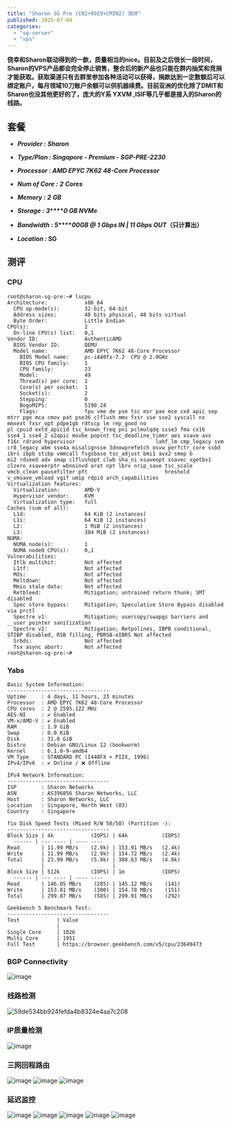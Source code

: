 ```yaml
---
title: "Sharon SG Pre (CN2+9929+CMIN2) 测评"
published: 2025-07-04
categories: 
  - "sg-server"
  - "vps"
---
```


**侥幸和Sharon联动得到的一款，质量相当的nice。目前及之后很长一段时间，Sharon的VPS产品都会完全停止销售，整合后的新产品也只能在群内抽奖和竞捐才能获取。获取渠道只有去群里参加各种活动可以获得，捐款达到一定数额后可以绑定账户，每月领域10刀账户余额可以供机器续费。目前亚洲的优化除了DMIT和Sharon也没其他更好的了，庞大的Y系 YXVM ,ISIF等几乎都是接入的Sharon的线路。**

## 套餐

- **_Provider :_** **_Sharon_**

- **_Type/Plan : Singapore - Premium - SGP-PRE-2230_**

- **_Processor : AMD EPYC 7K62 48-Core Processor_**

- **_Num of Core :_** **_2_** **_Cores_**

- **_Memory :_** **_2_** **_GB_**

- **_Storage :_** **_3_****_0 GB NVMe_**

- **_Bandwidth : 5_****_00GB @ 1 Gbps IN | 11 Gbps OUT_（只计算出）**

- **_Location :_ SG**

## 测评

### CPU

```
root@sharon-sg-pre:~# lscpu
Architecture:            x86_64
  CPU op-mode(s):        32-bit, 64-bit
  Address sizes:         48 bits physical, 48 bits virtual
  Byte Order:            Little Endian
CPU(s):                  2
  On-line CPU(s) list:   0,1
Vendor ID:               AuthenticAMD
  BIOS Vendor ID:        QEMU
  Model name:            AMD EPYC 7K62 48-Core Processor
    BIOS Model name:     pc-i440fx-7.2  CPU @ 2.0GHz
    BIOS CPU family:     1
    CPU family:          23
    Model:               49
    Thread(s) per core:  1
    Core(s) per socket:  1
    Socket(s):           2
    Stepping:            0
    BogoMIPS:            5190.24
    Flags:               fpu vme de pse tsc msr pae mce cx8 apic sep mtrr pge mca cmov pat pse36 clflush mmx fxsr sse sse2 syscall nx mmxext fxsr_opt pdpe1gb rdtscp lm rep_good no                         pl cpuid extd_apicid tsc_known_freq pni pclmulqdq ssse3 fma cx16 sse4_1 sse4_2 x2apic movbe popcnt tsc_deadline_timer aes xsave avx f16c rdrand hypervisor                          lahf_lm cmp_legacy svm cr8_legacy abm sse4a misalignsse 3dnowprefetch osvw perfctr_core ssbd ibrs ibpb stibp vmmcall fsgsbase tsc_adjust bmi1 avx2 smep b                         mi2 rdseed adx smap clflushopt clwb sha_ni xsaveopt xsavec xgetbv1 clzero xsaveerptr wbnoinvd arat npt lbrv nrip_save tsc_scale vmcb_clean pausefilter pft                         hreshold v_vmsave_vmload vgif umip rdpid arch_capabilities
Virtualization features: 
  Virtualization:        AMD-V
  Hypervisor vendor:     KVM
  Virtualization type:   full
Caches (sum of all):     
  L1d:                   64 KiB (2 instances)
  L1i:                   64 KiB (2 instances)
  L2:                    1 MiB (2 instances)
  L3:                    384 MiB (2 instances)
NUMA:                    
  NUMA node(s):          1
  NUMA node0 CPU(s):     0,1
Vulnerabilities:         
  Itlb multihit:         Not affected
  L1tf:                  Not affected
  Mds:                   Not affected
  Meltdown:              Not affected
  Mmio stale data:       Not affected
  Retbleed:              Mitigation; untrained return thunk; SMT disabled
  Spec store bypass:     Mitigation; Speculative Store Bypass disabled via prctl
  Spectre v1:            Mitigation; usercopy/swapgs barriers and __user pointer sanitization
  Spectre v2:            Mitigation; Retpolines, IBPB conditional, STIBP disabled, RSB filling, PBRSB-eIBRS Not affected
  Srbds:                 Not affected
  Tsx async abort:       Not affected
root@sharon-sg-pre:~# 
```

### Yabs

```
Basic System Information:
---------------------------------
Uptime     : 4 days, 11 hours, 23 minutes
Processor  : AMD EPYC 7K62 48-Core Processor
CPU cores  : 2 @ 2595.122 MHz
AES-NI     : ✔ Enabled
VM-x/AMD-V : ✔ Enabled
RAM        : 1.9 GiB
Swap       : 0.0 KiB
Disk       : 31.0 GiB
Distro     : Debian GNU/Linux 12 (bookworm)
Kernel     : 6.1.0-9-amd64
VM Type    : STANDARD PC (I440FX + PIIX, 1996)
IPv4/IPv6  : ✔ Online / ❌ Offline

IPv4 Network Information:
---------------------------------
ISP        : Sharon Networks
ASN        : AS396856 Sharon Networks, LLC
Host       : Sharon Networks, LLC
Location   : Singapore, North West (03)
Country    : Singapore

fio Disk Speed Tests (Mixed R/W 50/50) (Partition -):
---------------------------------
Block Size | 4k            (IOPS) | 64k           (IOPS)
  ------ | --- ---- | ---- ---- 
Read       | 11.99 MB/s    (2.9k) | 153.91 MB/s   (2.4k)
Write      | 11.99 MB/s    (2.9k) | 154.72 MB/s   (2.4k)
Total      | 23.99 MB/s    (5.9k) | 308.63 MB/s   (4.8k)
           |                      |                     
Block Size | 512k          (IOPS) | 1m            (IOPS)
  ------ | --- ---- | ---- ---- 
Read       | 146.05 MB/s    (285) | 145.12 MB/s    (141)
Write      | 153.81 MB/s    (300) | 154.78 MB/s    (151)
Total      | 299.87 MB/s    (585) | 299.91 MB/s    (292)

Geekbench 5 Benchmark Test:
---------------------------------
Test            | Value                         
                |                               
Single Core     | 1026                          
Multi Core      | 1951                          
Full Test       | https://browser.geekbench.com/v5/cpu/23649473
```

### BGP Connectivity

<picture>
    <source srcset="https://s3.catcat.blog/images/2025/07/image-1.avif" type="image/avif">
    <source srcset="https://s3.catcat.blog/images/2025/07/image-1.webp" type="image/webp">
    <img src="https://s3.catcat.blog/images/2025/07/image-1.jpg" alt="image" loading="lazy">
</picture>

### 线路检测

<picture>
    <source srcset="https://s3.catcat.blog/images/2025/07/59de534bb924fefda4b8324e4aa7c208.avif" type="image/avif">
    <source srcset="https://s3.catcat.blog/images/2025/07/59de534bb924fefda4b8324e4aa7c208.webp" type="image/webp">
    <img src="https://s3.catcat.blog/images/2025/07/59de534bb924fefda4b8324e4aa7c208.jpg" alt="59de534bb924fefda4b8324e4aa7c208" loading="lazy">
</picture>

### IP质量检测

<picture>
    <source srcset="https://s3.catcat.blog/images/2025/07/image-2.avif" type="image/avif">
    <source srcset="https://s3.catcat.blog/images/2025/07/image-2.webp" type="image/webp">
    <img src="https://s3.catcat.blog/images/2025/07/image-2.jpg" alt="image" loading="lazy">
</picture>

### 三网回程路由

<picture>
    <source srcset="https://s3.catcat.blog/images/2025/07/image-3.avif" type="image/avif">
    <source srcset="https://s3.catcat.blog/images/2025/07/image-3.webp" type="image/webp">
    <img src="https://s3.catcat.blog/images/2025/07/image-3.jpg" alt="image" loading="lazy">
</picture>

<picture>
    <source srcset="https://s3.catcat.blog/images/2025/07/image-4.avif" type="image/avif">
    <source srcset="https://s3.catcat.blog/images/2025/07/image-4.webp" type="image/webp">
    <img src="https://s3.catcat.blog/images/2025/07/image-4.jpg" alt="image" loading="lazy">
</picture>

<picture>
    <source srcset="https://s3.catcat.blog/images/2025/07/image-5.avif" type="image/avif">
    <source srcset="https://s3.catcat.blog/images/2025/07/image-5.webp" type="image/webp">
    <img src="https://s3.catcat.blog/images/2025/07/image-5.jpg" alt="image" loading="lazy">
</picture>

### 延迟监控

<picture>
    <source srcset="https://s3.catcat.blog/images/2025/07/image-6-scaled.avif" type="image/avif">
    <source srcset="https://s3.catcat.blog/images/2025/07/image-6-scaled.webp" type="image/webp">
    <img src="https://s3.catcat.blog/images/2025/07/image-6-scaled.jpg" alt="image" loading="lazy">
</picture>

<picture>
    <source srcset="https://s3.catcat.blog/images/2025/07/image-7-scaled.avif" type="image/avif">
    <source srcset="https://s3.catcat.blog/images/2025/07/image-7-scaled.webp" type="image/webp">
    <img src="https://s3.catcat.blog/images/2025/07/image-7-scaled.jpg" alt="image" loading="lazy">
</picture>

<picture>
    <source srcset="https://s3.catcat.blog/images/2025/07/image-8-scaled.avif" type="image/avif">
    <source srcset="https://s3.catcat.blog/images/2025/07/image-8-scaled.webp" type="image/webp">
    <img src="https://s3.catcat.blog/images/2025/07/image-8-scaled.jpg" alt="image" loading="lazy">
</picture>

<picture>
    <source srcset="https://s3.catcat.blog/images/2025/07/image-9-scaled.avif" type="image/avif">
    <source srcset="https://s3.catcat.blog/images/2025/07/image-9-scaled.webp" type="image/webp">
    <img src="https://s3.catcat.blog/images/2025/07/image-9-scaled.jpg" alt="image" loading="lazy">
</picture>

<picture>
    <source srcset="https://s3.catcat.blog/images/2025/07/image-10-scaled.avif" type="image/avif">
    <source srcset="https://s3.catcat.blog/images/2025/07/image-10-scaled.webp" type="image/webp">
    <img src="https://s3.catcat.blog/images/2025/07/image-10-scaled.jpg" alt="image" loading="lazy">
</picture>

